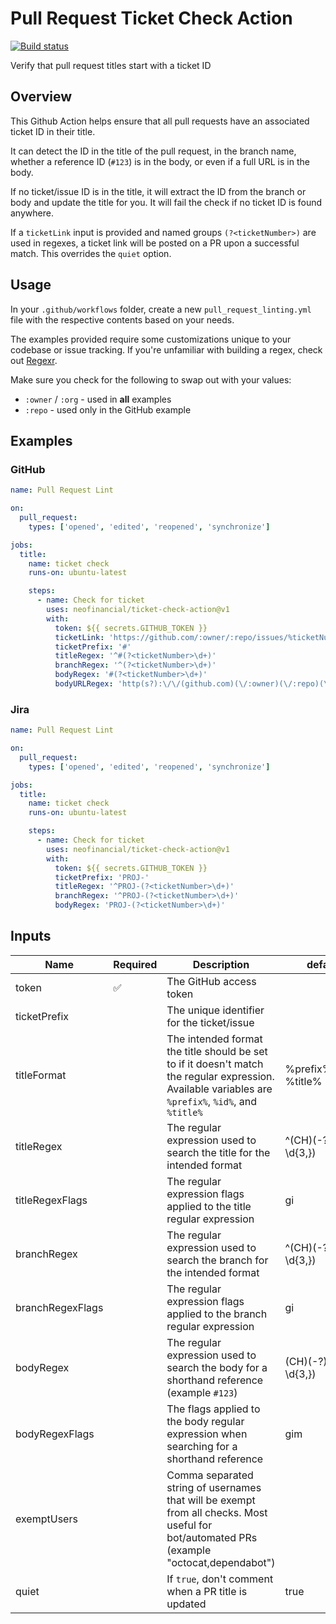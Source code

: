 # Pull Request Ticket Check Action

[![Build status](https://github.com/neofinancial/ticket-check-action/workflows/CI/badge.svg)](https://github.com/neofinancial/ticket-check-action/actions)

Verify that pull request titles start with a ticket ID

## Overview

This Github Action helps ensure that all pull requests have an associated ticket ID in their title.

It can detect the ID in the title of the pull request, in the branch name, whether a reference ID (`#123`) is in the body, or even if a full URL is in the body.

If no ticket/issue ID is in the title, it will extract the ID from the branch or body and update the title for you. It will fail the check if no ticket ID is found anywhere.

If a `ticketLink` input is provided and named groups `(?<ticketNumber>)` are used in regexes, a ticket link will be posted on a PR upon a successful match. This overrides the `quiet` option.

## Usage

In your `.github/workflows` folder, create a new `pull_request_linting.yml` file with the respective contents based on your needs.

The examples provided require some customizations unique to your codebase or issue tracking. If you're unfamiliar with building a regex, check out [Regexr](https://regexr.com/).

Make sure you check for the following to swap out with your values:

- `:owner` / `:org` - used in **all** examples
- `:repo` - used only in the GitHub example

## Examples

### GitHub

```yml
name: Pull Request Lint

on:
  pull_request:
    types: ['opened', 'edited', 'reopened', 'synchronize']

jobs:
  title:
    name: ticket check
    runs-on: ubuntu-latest

    steps:
      - name: Check for ticket
        uses: neofinancial/ticket-check-action@v1
        with:
          token: ${{ secrets.GITHUB_TOKEN }}
          ticketLink: 'https://github.com/:owner/:repo/issues/%ticketNumber%'
          ticketPrefix: '#'
          titleRegex: '^#(?<ticketNumber>\d+)'
          branchRegex: '^(?<ticketNumber>\d+)'
          bodyRegex: '#(?<ticketNumber>\d+)'
          bodyURLRegex: 'http(s?):\/\/(github.com)(\/:owner)(\/:repo)(\/issues)\/(?<ticketNumber>\d+)'
```

### Jira

```yml
name: Pull Request Lint

on:
  pull_request:
    types: ['opened', 'edited', 'reopened', 'synchronize']

jobs:
  title:
    name: ticket check
    runs-on: ubuntu-latest

    steps:
      - name: Check for ticket
        uses: neofinancial/ticket-check-action@v1
        with:
          token: ${{ secrets.GITHUB_TOKEN }}
          ticketPrefix: 'PROJ-'
          titleRegex: '^PROJ-(?<ticketNumber>\d+)'
          branchRegex: '^PROJ-(?<ticketNumber>\d+)'
          bodyRegex: 'PROJ-(?<ticketNumber>\d+)'
```

</details>

## Inputs

| Name             | Required | Description                                                                                                                                          | default                          |
| ---------------- | -------- | ---------------------------------------------------------------------------------------------------------------------------------------------------- | -------------------------------- |
| token            | ✅       | The GitHub access token                                                                                                                              |                                  |
| ticketPrefix     |          | The unique identifier for the ticket/issue                                                                                                           |                                  |
| titleFormat      |          | The intended format the title should be set to if it doesn't match the regular expression. Available variables are `%prefix%`, `%id%`, and `%title%` | %prefix%%id%: %title%            |
| titleRegex       |          | The regular expression used to search the title for the intended format                                                                              | ^(CH)(-?)(?<ticketNumber>\d{3,}) |
| titleRegexFlags  |          | The regular expression flags applied to the title regular expression                                                                                 | gi                               |
| branchRegex      |          | The regular expression used to search the branch for the intended format                                                                             | ^(CH)(-?)(?<ticketNumber>\d{3,}) |
| branchRegexFlags |          | The regular expression flags applied to the branch regular expression                                                                                | gi                               |
| bodyRegex        |          | The regular expression used to search the body for a shorthand reference (example `#123`)                                                            | (CH)(-?)(?<ticketNumber>\d{3,})  |
| bodyRegexFlags   |          | The flags applied to the body regular expression when searching for a shorthand reference                                                            | gim                              |
| exemptUsers      |          | Comma separated string of usernames that will be exempt from all checks. Most useful for bot/automated PRs (example "octocat,dependabot")            |                                  |
| quiet            |          | If `true`, don't comment when a PR title is updated                                                                                                  | true                             |
